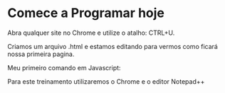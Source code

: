 # Comece a Programar hoje

Abra qualquer site no Chrome e utilize o atalho: CTRL+U.

Criamos um arquivo .html e estamos editando para vermos como ficará nossa primeira pagina.

Meu primeiro comando em Javascript:

<script>
alert("podemos fazer mais com JavaScript!");
</script>

Para este treinamento utilizaremos o Chrome e o editor Notepad++

